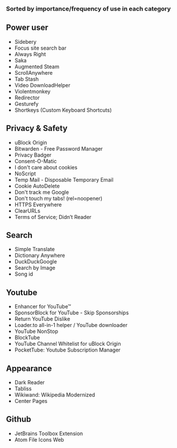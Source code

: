 ### Sorted by importance/frequency of use in each category

## Power user
- Sidebery
- Focus site search bar
- Always Right
- Saka
- Augmented Steam
- ScrollAnywhere
- Tab Stash
- Video DownloadHelper
- Violentmonkey
- Redirector
- Gesturefy
- Shortkeys (Custom Keyboard Shortcuts)

## Privacy & Safety
- uBlock Origin
- Bitwarden - Free Password Manager
- Privacy Badger
- Consent-O-Matic
- I don't care about cookies
- NoScript
- Temp Mail - Disposable Temporary Email
- Cookie AutoDelete
- Don't track me Google
- Don't touch my tabs! (rel=noopener)
- HTTPS Everywhere
- ClearURLs
- Terms of Service; Didn’t Reader

## Search
- Simple Translate
- Dictionary Anywhere
- DuckDuckGoogle
- Search by Image
- Song id

## Youtube
- Enhancer for YouTube™
- SponsorBlock for YouTube - Skip Sponsorships
- Return YouTube Dislike
- Loader.to all-in-1 helper / YouTube downloader
- YouTube NonStop
- BlockTube
- YouTube Channel Whitelist for uBlock Origin
- PocketTube: Youtube Subscription Manager

## Appearance
- Dark Reader
- Tabliss
- Wikiwand: Wikipedia Modernized
- Center Pages

## Github
- JetBrains Toolbox Extension
- Atom File Icons Web
